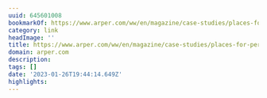 ```yaml
---
uuid: 645601008
bookmarkOf: https://www.arper.com/ww/en/magazine/case-studies/places-for-perspective
category: link
headImage: ''
title: https://www.arper.com/ww/en/magazine/case-studies/places-for-perspective
domain: arper.com
description: 
tags: []
date: '2023-01-26T19:44:14.649Z'
highlights: 
---
```




